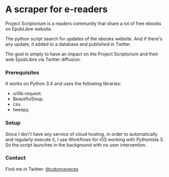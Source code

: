 # A scraper for e-readers

Project Scriptorium is a readers community that share a lot of free ebooks on EpubLibre website.

The python script search for updates of the ebooks website. And if there's any update, it added to a database and published in Twitter.

The goal is simply to have an impact on the Project Scriptorium and their web EpubLibre via Twitter diffusion.

### Prerequisites

It works on Python 3.X and uses the following libraries:

* urllib.request.
* BeautifulSoup.
* csv.
* tweepy.

### Setup

Since I don't have any service of cloud hosting, in order to automatically and regularly execute it, I use Workflows for iOS working with Pythonista 3. So the script launches in the background with no user intervention.

### Contact

Find me in Twitter: [@catorceveces](http://www.twitter.com/catorceveces)
